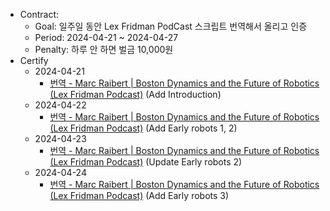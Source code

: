 - Contract:
  - Goal: 일주일 동안 Lex Fridman PodCast 스크립트 번역해서 올리고 인증
  - Period: 2024-04-21 ~ 2024-04-27
  - Penalty: 하루 안 하면 벌금 10,000원
- Certify
  - 2024-04-21
    - [번역 - Marc Raibert | Boston Dynamics and the Future of Robotics (Lex Fridman Podcast)](https://refigo.github.io/posts/lex-fridman-podcast-marc-raibert-1/) (Add Introduction)
  - 2024-04-22
    - [번역 - Marc Raibert | Boston Dynamics and the Future of Robotics (Lex Fridman Podcast)](https://refigo.github.io/posts/lex-fridman-podcast-marc-raibert-1/#early-robots) (Add Early robots 1, 2)
  - 2024-04-23
    - [번역 - Marc Raibert | Boston Dynamics and the Future of Robotics (Lex Fridman Podcast)](https://refigo.github.io/posts/lex-fridman-podcast-marc-raibert-1/#early-robots) (Update Early robots 2)
  - 2024-04-24
    - [번역 - Marc Raibert | Boston Dynamics and the Future of Robotics (Lex Fridman Podcast)](https://refigo.github.io/posts/lex-fridman-podcast-marc-raibert-1/#early-robots) (Add Early robots 3)

